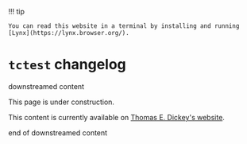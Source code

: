 <!--- issue 89 --->

!!! tip

    You can read this website in a terminal by installing and running [Lynx](https://lynx.browser.org/).

# `tctest` changelog

downstreamed content

This page is under construction.

This content is currently available on [Thomas E. Dickey's website](https://invisible-island.net/ncurses/tctest/CHANGES.html).

end of downstreamed content
